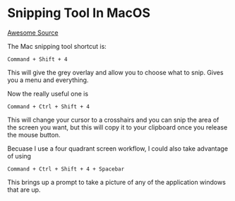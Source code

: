 # Snipping Tool In MacOS

[Awesome Source](https://www.ias.edu/itg/content/keyboard-shortcuts-capture-screen-shot-mac-os-x#:~:text=To%20copy%20a%20portion%20of,screen%20shot%20to%20another%20application.)

The Mac snipping tool shortcut is:

`Command + Shift + 4`

This will give the grey overlay and allow you to choose what to snip. Gives you a menu and everything.

Now the really useful one is 

`Command + Ctrl + Shift + 4`

This will change your cursor to a crosshairs and you can snip the area of the screen you want, but this will copy it to your clipboard once you release the mouse button. 

Becuase I use a four quadrant screen workflow, I could also take advantage of using

`Command + Ctrl + Shift + 4 + Spacebar`

This brings up a prompt to take a picture of any of the application windows that are up.